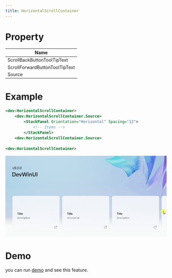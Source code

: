 ```yaml
---
title: HorizontalScrollContainer
---
```


# Property

|Name|
|-|
|ScrollBackButtonToolTipText|
|ScrollForwardButtonToolTipText|
|Source|

# Example

```xml
<dev:HorizontalScrollContainer>
    <dev:HorizontalScrollContainer.Source>
        <StackPanel Orientation="Horizontal" Spacing="12">
            <!-- Items -->
        </StackPanel>
    <dev:HorizontalScrollContainer.Source>                              

<dev:HorizontalScrollContainer>                              
```

![DevWinUI](https://raw.githubusercontent.com/ghost1372/DevWinUI-Resources/refs/heads/main/DevWinUI-Docs/HomePageHeader.gif)

# Demo
you can run [demo](https://github.com/Ghost1372/DevWinUI) and see this feature.
